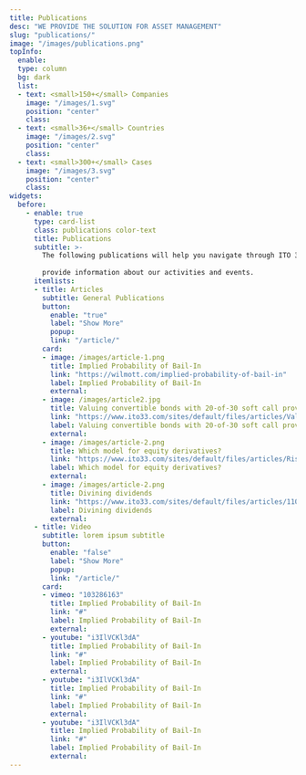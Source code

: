 ```yaml
---
title: Publications
desc: "WE PROVIDE THE SOLUTION FOR ASSET MANAGEMENT"
slug: "publications/"
image: "/images/publications.png"
topInfo:
  enable: 
  type: column
  bg: dark
  list:
  - text: <small>150+</small> Companies
    image: "/images/1.svg"
    position: "center"
    class: 
  - text: <small>36+</small> Countries
    image: "/images/2.svg"
    position: "center"
    class: 
  - text: <small>300+</small> Cases
    image: "/images/3.svg"
    position: "center"
    class: 
widgets:
  before:
    - enable: true
      type: card-list
      class: publications color-text
      title: Publications
      subtitle: >-
        The following publications will help you navigate through ITO 33 and    
        
        provide information about our activities and events. 
      itemlists:
      - title: Articles
        subtitle: General Publications
        button:
          enable: "true"
          label: "Show More"
          popup: 
          link: "/article/"
        card:
        - image: /images/article-1.png
          title: Implied Probability of Bail-In
          link: "https://wilmott.com/implied-probability-of-bail-in"
          label: Implied Probability of Bail-In
          external: 
        - image: /images/article2.jpg
          title: Valuing convertible bonds with 20-of-30 soft call provision
          link: "https://www.ito33.com/sites/default/files/articles/Valuing%20CBs%20with%2020%20of%2030%20soft%20call%20provision.pdf"
          label: Valuing convertible bonds with 20-of-30 soft call provision
          external: 
        - image: /images/article-2.png
          title: Which model for equity derivatives?
          link: "https://www.ito33.com/sites/default/files/articles/Risk0412ito33_0.pdf"
          label: Which model for equity derivatives?
          external: 
        - image: /images/article-2.png
          title: Divining dividends
          link: "https://www.ito33.com/sites/default/files/articles/1109_ito33.pdf"
          label: Divining dividends
          external: 
      - title: Video
        subtitle: lorem ipsum subtitle 
        button:
          enable: "false"
          label: "Show More"
          popup: 
          link: "/article/"
        card:
        - vimeo: "103286163"
          title: Implied Probability of Bail-In
          link: "#"
          label: Implied Probability of Bail-In
          external: 
        - youtube: "i3IlVCKl3dA"
          title: Implied Probability of Bail-In
          link: "#"
          label: Implied Probability of Bail-In
          external: 
        - youtube: "i3IlVCKl3dA"
          title: Implied Probability of Bail-In
          link: "#"
          label: Implied Probability of Bail-In
          external: 
        - youtube: "i3IlVCKl3dA"
          title: Implied Probability of Bail-In
          link: "#"
          label: Implied Probability of Bail-In
          external:
---
```


